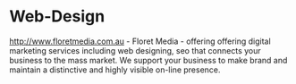 Web-Design
==========

http://www.floretmedia.com.au - Floret Media - offering offering digital marketing services including web designing, seo that connects your business to the mass market. We support your business to make brand and maintain a distinctive and highly visible on-line presence.
